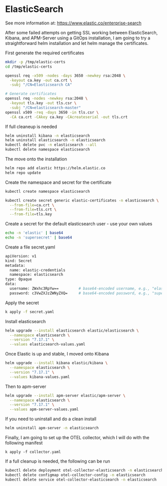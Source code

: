 # ElasticSearch
See more information at:  https://www.elastic.co/enterprise-search

After some failed attempts on getting SSL working between ElasticSearch, Kibana, and APM-Server using a GitOps installation, I am going to try a straightforward helm installation and let helm manage the certificates.

First generate the required certificates
```bash
mkdir -p /tmp/elastic-certs
cd /tmp/elastic-certs

openssl req -x509 -nodes -days 3650 -newkey rsa:2048 \
  -keyout ca.key -out ca.crt \
  -subj "/CN=Elasticsearch CA"

# Generate certificates
openssl req -nodes -newkey rsa:2048 \
  -keyout tls.key -out tls.csr \
  -subj "/CN=elasticsearch-master"
openssl x509 -req -days 3650 -in tls.csr \
  -CA ca.crt -CAkey ca.key -CAcreateserial -out tls.crt
```


If full cleaneup is needed
```bash
helm uninstall kibana -n elasticsearch
helm uninstall elasticsearch -n elasticsearch               
kubectl delete pvc -n elasticsearch --all
kubectl delete namespace elasticsearch
```

The move onto the installation
```bash
helm repo add elastic https://helm.elastic.co
helm repo update
```

Create the namespace and secret for the certificate
```bash
kubectl create namespace elasticsearch

kubectl create secret generic elastic-certificates -n elasticsearch \
  --from-file=ca.crt \
  --from-file=tls.crt \
  --from-file=tls.key
```

Create a secret for the default elasticsearch user - use your own values
```bash
echo -n 'elastic' | base64
echo -n 'supersecret' | base64
```

Create a file secret.yaml
```bash
apiVersion: v1
kind: Secret
metadata:
  name: elastic-credentials
  namespace: elasticsearch
type: Opaque
data:
  username: ZWxhc3RpYw==         # base64-encoded username, e.g., "elastic"
  password: c3VwZXJzZWNyZXQ=     # base64-encoded password, e.g., "supersecret"
```

Apply the secret
```bash
k apply -f secret.yaml
```

Install elasticsearch
```bash
helm upgrade --install elasticsearch elastic/elasticsearch \
  --namespace elasticsearch \
  --version "7.17.1" \
  --values elasticsearch-values.yaml
```

Once Elastic is up and stable, I moved onto Kibana

```bash
helm upgrade --install kibana elastic/kibana \
  --namespace elasticsearch \
  --version "7.17.1" \
  --values kibana-values.yaml
```

Then to apm-server

```bash
helm upgrade --install apm-server elastic/apm-server \
  --namespace elasticsearch \
  --version "7.17.1" \
  --values apm-server-values.yaml
```

If you need to uninstall and do a clean install
```bash
helm uninstall apm-server -n elasticsearch
```

Finally, I am going to set up the OTEL collector, which I will do with the following manifest
```
k apply -f collector.yaml
```

If a full cleanup is needed, the following can be run
```bash
kubectl delete deployment otel-collector-elasticsearch -n elasticsearch
kubectl delete configmap otel-collector-config -n elasticsearch
kubectl delete service otel-collector-elasticsearch -n elasticsearch
```